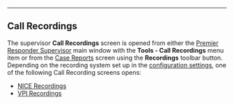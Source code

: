   ---------------------
  **Call Recordings**
  ---------------------

The supervisor **Call Recordings** screen is opened from either the
[Premier Responder Supervisor](<911Adviser Supervisor.md>) main window
with the **Tools - Call Recordings** menu item or from the [CaseReports](<Case Reports.md>) screen using the **Recordings** toolbar
button.  Depending on the recording system set up in the [configurationsettings](<Configuration Settings.md>), one of the following Call
Recording screens opens:

-   [NICE Recordings](<NICE Recordings.md>)
-   [VPI Recordings](<VPI Recordings.md>)
